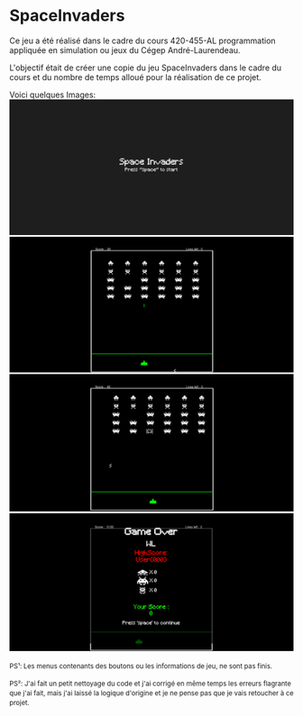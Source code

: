# SpaceInvaders

Ce jeu a été réalisé dans le cadre du cours 420-455-AL programmation appliquée en simulation ou jeux du Cégep André-Laurendeau.

L'objectif était de créer une copie du jeu SpaceInvaders dans le cadre du cours et du nombre de temps alloué pour la réalisation de ce projet.

Voici quelques Images:
![BootMenu](./doc/BootMenu.png)
![Game1](./doc/Game1.png)
![Game2](./doc/Game2.png)
![GameOver](./doc/GameOver.png)

<small>PS¹: Les menus contenants des boutons ou les informations de jeu, ne sont pas finis.</small>

<small>PS²: J'ai fait un petit nettoyage du code et j'ai corrigé en même temps les erreurs flagrante que j'ai fait, mais j'ai laissé la logique d'origine et je ne pense pas que je vais retoucher à ce projet.</small>
